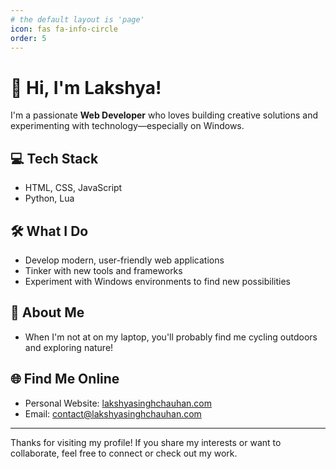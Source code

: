 ```yaml
---
# the default layout is 'page'
icon: fas fa-info-circle
order: 5
---
```


# 👋 Hi, I'm Lakshya!

I'm a passionate **Web Developer** who loves building creative solutions and experimenting with technology—especially on Windows.

## 💻 Tech Stack
- HTML, CSS, JavaScript  
- Python, Lua

## 🛠️ What I Do
- Develop modern, user-friendly web applications
- Tinker with new tools and frameworks
- Experiment with Windows environments to find new possibilities

## 🚴 About Me
- When I'm not at on my laptop, you'll probably find me cycling outdoors and exploring nature!

## 🌐 Find Me Online
- Personal Website: [lakshyasinghchauhan.com](https://lakshyasinghchauhan.com)
- Email: [contact@lakshyasinghchauhan.com](mailto:contact@lakshyasinghchauhan.com)

---

Thanks for visiting my profile! If you share my interests or want to collaborate, feel free to connect or check out my work.
